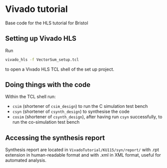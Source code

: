 # Vivado tutorial
Base code for the HLS tutorial for Bristol

## Setting up Vivado HLS

Run 
```bash
vivado_hls -f VectorSum_setup.tcl
```
to open a Vivado HLS TCL shell of the set up project.

## Doing things with the code

Within the TCL shell run:
 * ```csim``` (shortener of ```csim_design```) to run the C simulation test bench
 * ```csyn``` (shortener of ```csynth_design```) to synthesise the code
 * ```cosim``` (shortener of ```csynth_design```), after having run ```csyn``` successfully, to run the co-simulation test bench 

## Accessing the synthesis report

Synthesis report are located in ```VivadoTutorial/KU115/syn/report/``` with .rpt extension in human-readable format and with .xml in XML format, useful for automated analysis.